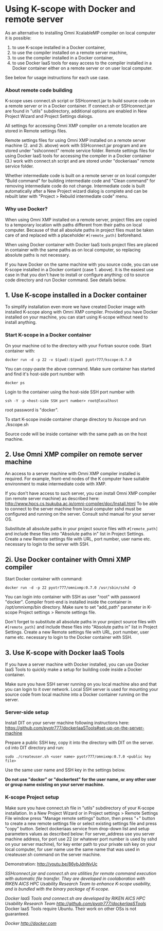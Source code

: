# Using K-scope with Docker and remote server

As an alternative to installing Omni XcalableMP compiler on local computer it is possible:

1. to use K-scope installed in a Docker container,
2. to use the compiler installed on a remote server machine,
  1. to use the compiler installed in a Docker container,
3. to use Docker IaaS tools for easy access to the compiler installed in a Docker container 
either on a remote server or on user local computer. 


See below for usage instructions for each use case. 

### About remote code building

K-scope uses connect.sh script or SSHconnect.jar to build source code on a remote server or in a Docker container. 
If connect.sh or SSHconnect.jar are found in "utils" subdirectory, additional options are enabled in New 
Project Wizard and Project Settings dialogs.

All settings for accessing Omni XMP compiler on a remote location are stored in Remote settings files. 

Remote settings files for using Omni XMP installed on a remote server machine (2. and 2i. above) 
work with SSHconnect.jar program and are stored under "sshconnect" remote service folder. 
Remote settings files for using Docker IaaS tools for accessing the compiler in a Docker container (3.)
work with connect.sh script and are stored under "dockeriaas" remote service folder.   

Whether intermediate code is built on a remote server or on local computer 
"Build command" for building intermediate code and "Clean command" for removing
intermediate code do not change.  Intermediate code is built automatically
after a New Project wizard dialog is complete and can be rebuilt later with 
"Project > Rebuild intermediate code" menu.


### Why use Docker? 

When using Omni XMP installed on a remote server, project files are copied to a temporary location
with paths different from their paths on local computer. Because of that all 
absolute paths in project files must be taken care of and replaced with a placeholder 
`#[remote_path]` beforehand.

When using Docker container with Docker IaaS tools project files are placed in container with the same
paths as on local computer, so replacing absolute paths is not necessary.

If you have Docker on the same machine with you source code, you can use K-scope installed in 
a Docker containt (case 1. above). It is the easiest use case in that you don't have to install 
or configure anything: cd to source code directory and run Docker command. See details below.


## 1. Use K-scope installed in a Docker container

To simplify installation even more we have created Docker image with installed K-scope along with Omni XMP 
compiler. Provided you have Docker installed on your machine, you can start using K-scope without need 
to install anything. 

### Start K-scope in a Docker container

On your machine cd to the directory with your Fortran source code. Start container with:

```
docker run -d -p 22 -v $(pwd):$(pwd) pyotr777/kscope:0.7.0
```
You can copy-paste the above command.
Make sure container has started and find it's host-side port number with
```
docker ps
```

Login to the container using the host-side SSH port number with
```
ssh -Y -p <host-side SSH port number> root@localhost
```

root password is "docker".

To start K-scope inside container change directory to /kscope and run
./kscope.sh

Source code will be inside container with the same path as on the host machine.

## 2. Use Omni XMP compiler on remote server machine

An access to a server machine with Omni XMP compiler installed is required. For example, 
front-end nodes of the K computer have suitable environment to make intermediate code with XMP.

If you don't have access to such server, you can install Omni XMP compiler (on remote server machine)
as described here:  http://www.hpcs.cs.tsukuba.ac.jp/omni-compiler/doc/Install.html
To be able to connect to the server machine from local computer sshd must be 
configured and running on the server. Consult sshd manual for your server OS.

Substitute all absolute paths in your project source files with `#[remote_path]`
and include these files into "Absolute paths in" list in Project Settings. Create 
a new Remote settings file with URL, port number, user name etc. 
necessary to login to the server with SSH.

## 2i. Use Docker container with Omni XMP compiler

Start Docker container with command: 

```
docker run -d -p 22 pyotr777/omnixmp:0.7.0 /usr/sbin/sshd -D
```

You can login into container with SSH as user "root" with password "docker".
Compiler front-end is installed inside the container in /opt/omnixmp/bin directory. 
Make sure to set "add_path" parameter in K-scope Project settings > Remote settings file.  

Don't forget to substitute all absolute paths in your project source files with `#[remote_path]`
and include these files into "Absolute paths in" list in Project Settings. Create 
a new Remote settings file with URL, port number, user name etc. 
necessary to login to the Docker container with SSH. 


## 3. Use K-scope with Docker IaaS Tools

If you have a server machine with Docker installed, you can use Docker IaaS Tools to quickly 
make a setup for building code inside a Docker container.

Make sure you have SSH server running on you local machine also and that you can login to it over network. Local SSH server is used for mounting your source code from local machine into a Docker container running on the server.

### Server-side setup

Install DIT on your server machine following instructions here: https://github.com/pyotr777/dockerIaaSTools#set-up-on-the-server-machine

Prepare a public SSH key, copy it into the directory with DIT 
on the server. cd into DIT directory and run:
```
sudo ./createuser.sh <user name> pyotr777/omnixmp:0.7.0 <public key file>
```

Use the same user name and SSH key in the settings below.

**Do not use "docker" or "dockertest" for the user name, or any other user or group name existing on your server machine.**

### K-scope Project setup 

Make sure you have connect.sh file in "utils" subdirectory of your K-scope installation.
In a New Project Wizard or in Project settings > Remote Settings File window press "Manage remote settings" button,
then press "+" button to create a new remote settings file or select existing settings file and 
press "copy" button. Select dockeriaas service from drop-down list and setup parameters values as described 
below:
For server_address use you server machine address,
for port use 22 (or whatever port number is used by sshd on your server machine),
for key enter path to your private ssh key on your local computer,
for user name use the same name that was used in createuser.sh command on the server machine.


Demonstration: http://youtu.be/86ybJdnNvUc

*SSHconnect.jar and connect.sh are utilities for remote command execution with automatic file transfer. They are developed in coolaboration with RIKEN AICS HPC Usability Research Team to enhance K-scope usability, and is bundled with the binary package of K-scope.*

*Docker IaaS Tools and connect.sh are developed by RIKEN AICS HPC Usability Research Team
http://github.com/pyotr777/dockerIaaSTools*
Docker IaaS Tools require Ubuntu. Their work on other OSs is not guaranteed. 

*Docker http://docker.com*

